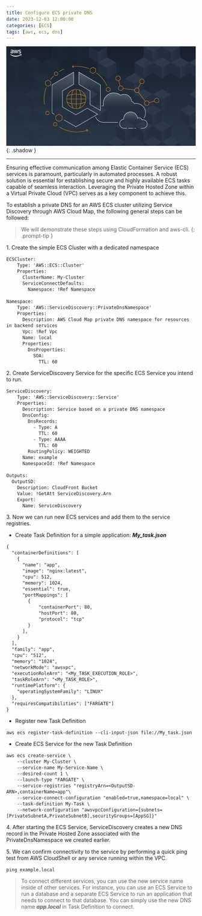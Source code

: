 ```yaml
---
title: Configure ECS private DNS
date: 2023-12-03 12:00:00
categories: [ECS]
tags: [aws, ecs, dns]
---
```

<script defer data-domain="senad-d.github.io" src="https://plus.seki.ink/js/script.js"></script>
![](https://github.com/senad-d/senad-d.github.io/blob/main/_media/images/ECS-Anywhere.png?raw=true){: .shadow }

---

Ensuring effective communication among Elastic Container Service (ECS) services is paramount, particularly in automated processes. A robust solution is essential for establishing secure and highly available ECS tasks capable of seamless interaction. Leveraging the Private Hosted Zone within a Virtual Private Cloud (VPC) serves as a key component to achieve this.

To establish a private DNS for an AWS ECS cluster utilizing Service Discovery through AWS Cloud Map, the following general steps can be followed:

> We will demonstrate these steps using CloudFormation and aws-cli.
{: .prompt-tip }

1\. Create the simple ECS Cluster with a dedicated namespace

```shell
ECSCluster:
    Type: 'AWS::ECS::Cluster'
    Properties:
      ClusterName: My-Cluster
      ServiceConnectDefaults: 
        Namespace: !Ref Namespace
      
Namespace:
    Type: 'AWS::ServiceDiscovery::PrivateDnsNamespace'
    Properties:
      Description: AWS Cloud Map private DNS namespace for resources in backend services
      Vpc: !Ref Vpc
      Name: local
      Properties:
        DnsProperties:
          SOA:
            TTL: 60
```

2\. Create ServiceDiscovery Service for the specific ECS Service you intend to run.

```shell
ServiceDiscovery:
    Type: 'AWS::ServiceDiscovery::Service'
    Properties:
      Description: Service based on a private DNS namespace
      DnsConfig:
        DnsRecords:
          - Type: A
            TTL: 60
          - Type: AAAA
            TTL: 60
        RoutingPolicy: WEIGHTED
      Name: example
      NamespaceId: !Ref Namespace

Outputs:
  OutputSD:
    Description: CloudFront Bucket
    Value: !GetAtt ServiceDiscovery.Arn
    Export:
      Name: ServiceDiscovery
```

3\. Now we can run new ECS services and add them to the service registries.

- Create Task Definition for a simple application: ***My_task.json***

```shell
{
  "containerDefinitions": [
    {
      "name": "app",
      "image": "nginx:latest",
      "cpu": 512,
      "memory": 1024,
      "essential": true,
      "portMappings": [
        {
            "containerPort": 80,
            "hostPort": 80,
            "protocol": "tcp"
        }
      ],
    }
  ],
  "family": "app",
  "cpu": "512",
  "memory": "1024",
  "networkMode": "awsvpc",
  "executionRoleArn": "<My_TASK_EXECUTION_ROLE>",
  "taskRoleArn": "<My_TASK_ROLE>",
  "runtimePlatform": {
    "operatingSystemFamily": "LINUX"
  },
  "requiresCompatibilities": ["FARGATE"]
}
```

- Register new Task Definition

```shell
aws ecs register-task-definition --cli-input-json file://My_task.json
```

- Create ECS Service for the new Task Definition

```shell
aws ecs create-service \
    --cluster My-Cluster \
    --service-name My-Service-Name \
    --desired-count 1 \
    --launch-type "FARGATE" \
    --service-registries "registryArn=<OutputSD-ARN>,containerName=app"\
    --service-connect-configuration "enabled=true,namespace=local" \
    --task-definition My-Task \
    --network-configuration "awsvpcConfiguration={subnets=[PrivateSubnetA,PrivateSubnetB],securityGroups=[AppSG]}"
```

4\. After starting the ECS Service, ServiceDiscovery creates a new DNS record in the Private Hosted Zone associated with the PrivateDnsNamespace we created earlier.

5\. We can confirm connectivity to the service by performing a quick ping test from AWS CloudShell or any service running within the VPC.

```shell
ping example.local
```

> To connect different services, you can use the new service name inside of other services. For instance, you can use an ECS Service to run a database and a separate ECS Service to run an application that needs to connect to that database. You can simply use the new DNS name ***app.local*** in Task Definition to connect.